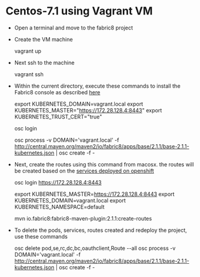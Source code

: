 # Centos-7.1 using Vagrant VM

* Open a terminal and move to the fabric8 project
* Create the VM machine

    vagrant up

* Next ssh to the machine

    vagrant ssh

* Within the current directory, execute these commands to install the Fabric8 console as described [here](https://github.com/jstrachan/fabric8/blob/docs-2.1.x/docs/fabric8OnOpenShift.md#install-fabric8-apps)  

    export KUBERNETES_DOMAIN=vagrant.local
    export KUBERNETES_MASTER="https://172.28.128.4:8443"
    export KUBERNETES_TRUST_CERT="true"
    
    osc login
    
    osc process -v DOMAIN='vagrant.local' -f http://central.maven.org/maven2/io/fabric8/apps/base/2.1.1/base-2.1.1-kubernetes.json | osc create -f -

* Next, create the routes using this command from macosx. the routes will be created based on the [services deployed on openshift](https://github.com/jstrachan/fabric8/blob/docs-2.1.x/docs/fabric8OnOpenShift.md#creating-routes)

    osc login https://172.28.128.4:8443
    
    export KUBERNETES_MASTER=https://172.28.128.4:8443
    export KUBERNETES_DOMAIN=vagrant.local
    export KUBERNETES_NAMESPACE=default
    
    mvn io.fabric8:fabric8-maven-plugin:2.1.1:create-routes

* To delete the pods, services, routes created and redeploy the project, use these commands

    osc delete pod,se,rc,dc,bc,oauthclient,Route --all
    osc process -v DOMAIN='vagrant.local' -f http://central.maven.org/maven2/io/fabric8/apps/base/2.1.1/base-2.1.1-kubernetes.json | osc create -f -






